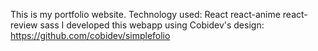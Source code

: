 This is my portfolio website.
Technology used:
  React
  react-anime
  react-review
  sass
I developed this webapp using Cobidev's design:
https://github.com/cobidev/simplefolio
